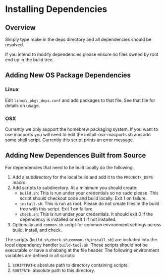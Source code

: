 Installing Dependencies
=======================
 
## Overview

Simply type make in the deps directory and all dependencies should be resolved.

If you intend to modify dependencies please ensure no files owned by root end up
in the build tree.
 
## Adding New OS Package Dependencies

### Linux

Edit `linux\_pkg\_deps.conf` and add packages to that file. See that file for
details on usage.

### OSX

Currently we only support the homebrew packaging system. If you want to use
macports you will need to edit the install-osx-macports.sh and add some shell
script. Currently this script prints an error message.
 
## Adding New Dependences Built from Source

For dependencies that need to be built locally do the following.

1. Add a subdirectory for the local build and add it to the `PROJECT\_DEPS` 
   macro.  
2. Add scripts to subdirectory. At a minimum you should create:
    - `build.sh`: This is run under your credentials so no sudo please.
      This script should checkout code and build locally. Exit 1 on failure.
    - `install.sh`: This is run as root. Please do not create files in the
      build tree with this script. Exit 1 on failure.
    - `check.sh`: This is run under your credentials. It should exit 0 if 
      the dependency is installed or exit 1 if not installed.
3. Optionally add `common.sh` script for common environment settings across build,
   install, and check.

The scripts (`build.sh`,`check.sh`,`common.sh`,`install.sh`) are included into the local
dependency handler `build-tool.sh`. These scripts should not be executable or have
a shabang at the file header. The following environment
variables are defined in all scripts:

1. `SCRIPTPATH`: absolute path to directory containing scripts.
2. `ROOTPATH`: absolute path to this directory. 


